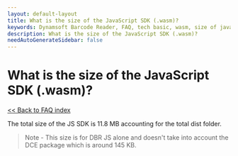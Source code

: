 ```yaml
---
layout: default-layout
title: What is the size of the JavaScript SDK (.wasm)?
keywords: Dynamsoft Barcode Reader, FAQ, tech basic, wasm, size of javascript sdk
description: What is the size of the JavaScript SDK (.wasm)?
needAutoGenerateSidebar: false
---
```


# What is the size of the JavaScript SDK (.wasm)?

[<< Back to FAQ index](index.md)

The total size of the JS SDK is 11.8 MB accounting for the total dist folder.

> Note - This size is for DBR JS alone and doesn't take into account the DCE package which is around 145 KB.

